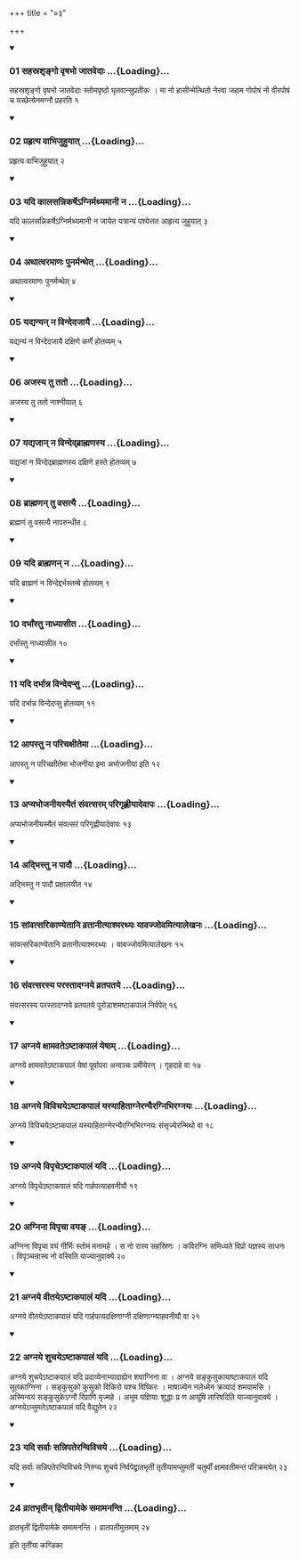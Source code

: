 +++
title = "०३"

+++

<div class="js_include" includetitle="true" newlevelforh1="3" unfilled="" url="/vedAH_yajuH/taittirIyam/sUtram/ApastambaH/shrautam/vishvAsa-prastutiH/09/03/01_sahasrashRngo_vRShabho_jAtavedAH.md">
<details open><summary><h3>01 सहस्रशृङ्गो वृषभो जातवेदाः ...{Loading}...</h3></summary>

सहस्रशृङ्गो वृषभो जातवेदाः स्तोमपृष्ठो घृतवान्सुप्रतीकः । मा नो हासीन्मेत्थितो नेत्त्वा जहाम गोपोषं नो वीरपोषं च यच्छेत्येनमग्नौ प्रहरति १
</details>
</div>


<div class="js_include" includetitle="true" newlevelforh1="3" unfilled="" url="/vedAH_yajuH/taittirIyam/sUtram/ApastambaH/shrautam/vishvAsa-prastutiH/09/03/02_prahRtya_vAbhijuhuyAt.md">
<details open><summary><h3>02 प्रहृत्य वाभिजुहुयात् ...{Loading}...</h3></summary>

प्रहृत्य वाभिजुहुयात् २
</details>
</div>


<div class="js_include" includetitle="true" newlevelforh1="3" unfilled="" url="/vedAH_yajuH/taittirIyam/sUtram/ApastambaH/shrautam/vishvAsa-prastutiH/09/03/03_yadi_kAlasannikarShe-gnirmathyamAnI_na.md">
<details open><summary><h3>03 यदि कालसन्निकर्षेऽग्निर्मथ्यमानी न ...{Loading}...</h3></summary>

यदि कालसन्निकर्षेऽग्निर्मथ्यमानी न जायेत यत्रान्यं पश्येत्तत आहृत्य जुहुयात् ३
</details>
</div>


<div class="js_include" includetitle="true" newlevelforh1="3" unfilled="" url="/vedAH_yajuH/taittirIyam/sUtram/ApastambaH/shrautam/vishvAsa-prastutiH/09/03/04_athAtvaramANaH_punarmanthet.md">
<details open><summary><h3>04 अथात्वरमाणः पुनर्मन्थेत् ...{Loading}...</h3></summary>

अथात्वरमाणः पुनर्मन्थेत् ४
</details>
</div>


<div class="js_include" includetitle="true" newlevelforh1="3" unfilled="" url="/vedAH_yajuH/taittirIyam/sUtram/ApastambaH/shrautam/vishvAsa-prastutiH/09/03/05_yadyanyan_na_vindedajAyai.md">
<details open><summary><h3>05 यद्यन्यन् न विन्देदजायै ...{Loading}...</h3></summary>

यद्यन्यं न विन्देदजायै दक्षिणे कर्णे होतव्यम् ५
</details>
</div>


<div class="js_include" includetitle="true" newlevelforh1="3" unfilled="" url="/vedAH_yajuH/taittirIyam/sUtram/ApastambaH/shrautam/vishvAsa-prastutiH/09/03/06_ajasya_tu_tato.md">
<details open><summary><h3>06 अजस्य तु ततो ...{Loading}...</h3></summary>

अजस्य तु ततो नाश्नीयात् ६
</details>
</div>


<div class="js_include" includetitle="true" newlevelforh1="3" unfilled="" url="/vedAH_yajuH/taittirIyam/sUtram/ApastambaH/shrautam/vishvAsa-prastutiH/09/03/07_yadyajAn_na_vindedbrAhmaNasya.md">
<details open><summary><h3>07 यद्यजान् न विन्देद्ब्राह्मणस्य ...{Loading}...</h3></summary>

यद्यजां न विन्देद्ब्राह्मणस्य दक्षिणे हस्ते होतव्यम् ७
</details>
</div>


<div class="js_include" includetitle="true" newlevelforh1="3" unfilled="" url="/vedAH_yajuH/taittirIyam/sUtram/ApastambaH/shrautam/vishvAsa-prastutiH/09/03/08_brAhmaNan_tu_vasatyai.md">
<details open><summary><h3>08 ब्राह्मणन् तु वसत्यै ...{Loading}...</h3></summary>

ब्राह्मणं तु वसत्यै नापरुन्धीत ८
</details>
</div>


<div class="js_include" includetitle="true" newlevelforh1="3" unfilled="" url="/vedAH_yajuH/taittirIyam/sUtram/ApastambaH/shrautam/vishvAsa-prastutiH/09/03/09_yadi_brAhmaNan_na.md">
<details open><summary><h3>09 यदि ब्राह्मणन् न ...{Loading}...</h3></summary>

यदि ब्राह्मणं न विन्देद्दर्भस्तम्बे होतव्यम् ९
</details>
</div>


<div class="js_include" includetitle="true" newlevelforh1="3" unfilled="" url="/vedAH_yajuH/taittirIyam/sUtram/ApastambaH/shrautam/vishvAsa-prastutiH/09/03/10_darbhAMstu_nAdhyAsIta.md">
<details open><summary><h3>10 दर्भांस्तु नाध्यासीत ...{Loading}...</h3></summary>

दर्भांस्तु नाध्यासीत १०
</details>
</div>


<div class="js_include" includetitle="true" newlevelforh1="3" unfilled="" url="/vedAH_yajuH/taittirIyam/sUtram/ApastambaH/shrautam/vishvAsa-prastutiH/09/03/11_yadi_darbhAnna_vindedapsu.md">
<details open><summary><h3>11 यदि दर्भान्न विन्देदप्सु ...{Loading}...</h3></summary>

यदि दर्भान्न विन्देदप्सु होतव्यम् ११
</details>
</div>


<div class="js_include" includetitle="true" newlevelforh1="3" unfilled="" url="/vedAH_yajuH/taittirIyam/sUtram/ApastambaH/shrautam/vishvAsa-prastutiH/09/03/12_Apastu_na_parichaxItemA.md">
<details open><summary><h3>12 आपस्तु न परिचक्षीतेमा ...{Loading}...</h3></summary>

आपस्तु न परिचक्षीतेमा भोजनीया इमा अभोजनीया इति १२
</details>
</div>


<div class="js_include" includetitle="true" newlevelforh1="3" unfilled="" url="/vedAH_yajuH/taittirIyam/sUtram/ApastambaH/shrautam/vishvAsa-prastutiH/09/03/13_apyabhojanIyasyaitaM_saMvatsaram_parigRhNIyAdevApaH.md">
<details open><summary><h3>13 अप्यभोजनीयस्यैतं संवत्सरम् परिगृह्णीयादेवापः ...{Loading}...</h3></summary>

अप्यभोजनीयस्यैतं संवत्सरं परिगृह्णीयादेवापः १३
</details>
</div>


<div class="js_include" includetitle="true" newlevelforh1="3" unfilled="" url="/vedAH_yajuH/taittirIyam/sUtram/ApastambaH/shrautam/vishvAsa-prastutiH/09/03/14_adbhistu_na_pAdau.md">
<details open><summary><h3>14 अद्भिस्तु न पादौ ...{Loading}...</h3></summary>

अद्भिस्तु न पादौ प्रक्षालयीत १४
</details>
</div>


<div class="js_include" includetitle="true" newlevelforh1="3" unfilled="" url="/vedAH_yajuH/taittirIyam/sUtram/ApastambaH/shrautam/vishvAsa-prastutiH/09/03/15_sAMvatsarikANyetAni_vratAnItyAshmarathyaH_yAvajjovamityAlekhanaH.md">
<details open><summary><h3>15 सांवत्सरिकाण्येतानि व्रतानीत्याश्मरथ्यः यावज्जोवमित्यालेखनः ...{Loading}...</h3></summary>

सांवत्सरिकाण्येतानि व्रतानीत्याश्मरथ्यः । यावज्जोवमित्यालेखनः १५
</details>
</div>


<div class="js_include" includetitle="true" newlevelforh1="3" unfilled="" url="/vedAH_yajuH/taittirIyam/sUtram/ApastambaH/shrautam/vishvAsa-prastutiH/09/03/16_saMvatsarasya_parastAdagnaye_vratapataye.md">
<details open><summary><h3>16 संवत्सरस्य परस्तादग्नये व्रतपतये ...{Loading}...</h3></summary>

संवत्सरस्य परस्तादग्नये व्रतपतये पुरोडाशमष्टाकपालं निर्वपेत् १६
</details>
</div>


<div class="js_include" includetitle="true" newlevelforh1="3" unfilled="" url="/vedAH_yajuH/taittirIyam/sUtram/ApastambaH/shrautam/vishvAsa-prastutiH/09/03/17_agnaye_xAmavate-ShTAkapAlaM_yeShAm.md">
<details open><summary><h3>17 अग्नये क्षामवतेऽष्टाकपालं येषाम् ...{Loading}...</h3></summary>

अग्नये क्षामवतेऽष्टाकपालं येषां पूर्वापरा अन्वञ्चः प्रमीयेरन् । गृहदाहे वा १७
</details>
</div>


<div class="js_include" includetitle="true" newlevelforh1="3" unfilled="" url="/vedAH_yajuH/taittirIyam/sUtram/ApastambaH/shrautam/vishvAsa-prastutiH/09/03/18_agnaye_vivichaye-ShTAkapAlaM_yasyAhitAgneranyairagnibhiragnayaH.md">
<details open><summary><h3>18 अग्नये विविचयेऽष्टाकपालं यस्याहिताग्नेरन्यैरग्निभिरग्नयः ...{Loading}...</h3></summary>

अग्नये विविचयेऽष्टाकपालं यस्याहिताग्नेरन्यैरग्निभिरग्नयः संसृज्येरन्मिथो वा १८
</details>
</div>


<div class="js_include" includetitle="true" newlevelforh1="3" unfilled="" url="/vedAH_yajuH/taittirIyam/sUtram/ApastambaH/shrautam/vishvAsa-prastutiH/09/03/19_agnaye_vipRche-ShTAkapAlaM_yadi.md">
<details open><summary><h3>19 अग्नये विपृचेऽष्टाकपालं यदि ...{Loading}...</h3></summary>

अग्नये विपृचेऽष्टाकपालं यदि गार्हपत्याहवनीयौ १९
</details>
</div>


<div class="js_include" includetitle="true" newlevelforh1="3" unfilled="" url="/vedAH_yajuH/taittirIyam/sUtram/ApastambaH/shrautam/vishvAsa-prastutiH/09/03/20_agninA_vipRchA_vaya~N.md">
<details open><summary><h3>20 अग्निना विपृचा वयङ् ...{Loading}...</h3></summary>

अग्निना विपृचा वयं गीर्भिः स्तोमं मनामहे । स नो रास्व सहस्रिणः । कविरग्निः समिध्यते विप्रो यज्ञस्य साधनः । विपृञ्चन्रास्व नो वस्विति याज्यानुवाक्ये २०
</details>
</div>


<div class="js_include" includetitle="true" newlevelforh1="3" unfilled="" url="/vedAH_yajuH/taittirIyam/sUtram/ApastambaH/shrautam/vishvAsa-prastutiH/09/03/21_agnaye_vItaye-ShTAkapAlaM_yadi.md">
<details open><summary><h3>21 अग्नये वीतयेऽष्टाकपालं यदि ...{Loading}...</h3></summary>

अग्नये वीतयेऽष्टाकपालं यदि गार्हपत्यदक्षिणाग्नी दक्षिणाग्न्याहवनीयौ वा २१
</details>
</div>


<div class="js_include" includetitle="true" newlevelforh1="3" unfilled="" url="/vedAH_yajuH/taittirIyam/sUtram/ApastambaH/shrautam/vishvAsa-prastutiH/09/03/22_agnaye_shuchaye-ShTAkapAlaM_yadi.md">
<details open><summary><h3>22 अग्नये शुचयेऽष्टाकपालं यदि ...{Loading}...</h3></summary>

अग्नये शुचयेऽष्टाकपालं यदि प्रदाव्येनाभ्यादाह्येन शवाग्निना वा । अग्नये सङ्कुसुकायाष्टाकपालं यदि सूतकाग्निना । सङ्कुसुको कुसुको विकिरो यश्च विष्किरः । माषाज्येन नलेध्मेन क्रव्यादं शमयामसि । अस्मिन्वयं सङ्कुसुकेऽग्नौ रिप्राणि मृज्महे । अभूम यज्ञियाः शुद्धाः प्र ण आयूंषि तारिषदिति याज्यानुवाक्ये । अग्नयेऽप्सुमतेऽष्टाकपालं यदि वैद्युतेन २२
</details>
</div>


<div class="js_include" includetitle="true" newlevelforh1="3" unfilled="" url="/vedAH_yajuH/taittirIyam/sUtram/ApastambaH/shrautam/vishvAsa-prastutiH/09/03/23_yadi_sarvAH_sannipateranvivichaye.md">
<details open><summary><h3>23 यदि सर्वाः सन्निपतेरन्विविचये ...{Loading}...</h3></summary>

यदि सर्वाः सन्निपतेरन्विविचये निरुप्य शुचये निर्वपेद्व्रातभृतीं तृतीयामप्सुमतीं चतुर्थीं क्षामवतीमन्तं परिक्रमयेत् २३
</details>
</div>


<div class="js_include" includetitle="true" newlevelforh1="3" unfilled="" url="/vedAH_yajuH/taittirIyam/sUtram/ApastambaH/shrautam/vishvAsa-prastutiH/09/03/24_vrAtabhRtIn_dvitIyAmeke_samAmananti.md">
<details open><summary><h3>24 व्रातभृतीन् द्वितीयामेके समामनन्ति ...{Loading}...</h3></summary>

व्रातभृतीं द्वितीयामेके समामनन्ति । व्रातपतीमुत्तमाम् २४
</details>
</div>



  
इति तृतीया कण्डिका 
